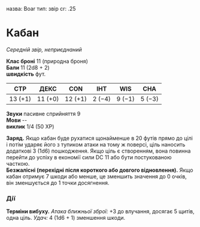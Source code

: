 назва: Boar тип: звір cr: .25

# Кабан
_Середній звір, неприєднаний_

**Клас броні** 11 (природна броня)    
**Бали** 11 (2d8 + 2)    
**швидкість** фут.

| СТР     | ДЕКС    | CON     | ІНТ    | WIS    | CHA    |
| ------- | ------- | ------- | ------ | ------ | ------ |
| 13 (+1) | 11 (+0) | 12 (+1) | 2 (−4) | 9 (−1) | 5 (−3) |

**Звуки** пасивне сприйняття 9    
**Мови** --    
**виклик** 1/4 (50 XP)

**Заряд.** Якщо кабан буде рухатися щонайменше в 20 футів прямо до цілі і потім ударяє його з тупиком атаки на тому ж поверсі, ціль наносить додаткові 3 (1d6) пошкодження. Якщо ціль є створенням, вона повинна перейти до успіху в економії сили DC 11 або бути постукованою часткою.   
**Безжалісні (перехідні після короткого або довгого відновлення).** Якщо кабан отримує 7 шкоди або менше, це зменшить значення до 0 очків, він зменшується до 1 точки досягнення.

### Дії
**Терміни вибуху.** _Атака ближньої зброї:_ +3 до влучання, досягає 5 щитів, одна ціль. _Удач:_ 4 (1d6 + 1) зменшення шкоди. 